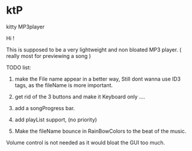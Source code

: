 ktP
===

kitty MP3player


Hi !

This is supposed to be a very lightweight and non bloated MP3 player. ( really most for previewing a song )


TODO list:

1.  make the File name appear in a better way,  Still dont wanna use ID3 tags, as the fileName is more important.

2.  get rid of the 3 buttons and make it Keyboard only ....

3.  add a songProgress bar.

4.  add playList support, (no priority)

5.  Make the fileName   bounce in RainBowColors to the beat of the music.


Volume control is not needed as it would bloat the GUI too much.

